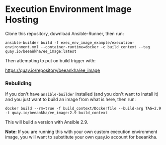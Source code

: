 # Execution Environment Image Hosting

Clone this repository, download Ansible-Runner, then run:

```
ansible-builder build -f exec_env_image_example/execution-environment.yml --container-runtime=docker -c build_context --tag quay.io/beeankha/ee_image:latest
```

Then attempting to put on build trigger with:

https://quay.io/repository/beeankha/ee_image

### Rebuilding

If you don't have `ansible-builder` installed (and you don't want to install it) and you just want to build an image from what is here, then run:

```
docker build --rm=true -f build_context/Dockerfile --build-arg TAG=2.9 -t quay.io/beeankha/ee_image:2.9 build_context
```

This will build a version with Ansible 2.9.

**Note:** If you are running this with your own custom execution environment image, you will want to substitute your own quay.io account for beeankha.

